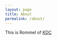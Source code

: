 ```yaml
---
layout: page
title: About
permalink: /about/
---
```


This is Rommel of [KDC](https://www.kyoceradocumentsolutions.co.jp/)
